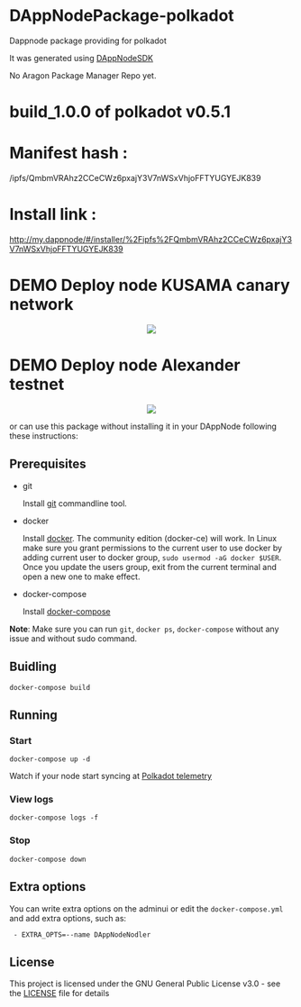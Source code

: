 # DAppNodePackage-polkadot

Dappnode package providing for polkadot

It was generated using [DAppNodeSDK](https://github.com/dappnode/DAppNodeSDK)

No Aragon Package Manager Repo yet.


  # build_1.0.0 of polkadot v0.5.1
  # Manifest hash : 
  
  /ipfs/QmbmVRAhz2CCeCWz6pxajY3V7nWSxVhjoFFTYUGYEJK839
  # Install link  :

   http://my.dappnode/#/installer/%2Fipfs%2FQmbmVRAhz2CCeCWz6pxajY3V7nWSxVhjoFFTYUGYEJK839



# DEMO Deploy node KUSAMA canary network

<p align="center"><img src="/img/polkadot-kusama-deploy.gif?raw=true"/></p>

# DEMO Deploy node Alexander testnet


<p align="center"><img src="/img/DappNodeAvadoSetup.gif?raw=true"/></p>

or can use this package without installing it in your DAppNode following these instructions:

## Prerequisites

- git

   Install [git](https://git-scm.com/book/en/v2/Getting-Started-Installing-Git) commandline tool.

- docker

   Install [docker](https://docs.docker.com/engine/installation). The community edition (docker-ce) will work. In Linux make sure you grant permissions to the current user to use docker by adding current user to docker group, `sudo usermod -aG docker $USER`. Once you update the users group, exit from the current terminal and open a new one to make effect.

- docker-compose

   Install [docker-compose](https://docs.docker.com/compose/install)
   
**Note**: Make sure you can run `git`, `docker ps`, `docker-compose` without any issue and without sudo command.


## Buidling

`docker-compose build`

## Running

### Start

`docker-compose up -d`

Watch if your node start syncing at [Polkadot telemetry](https://telemetry.polkadot.io)

### View logs

`docker-compose logs -f`

### Stop

`docker-compose down`

## Extra options

You can write extra options on the adminui or edit the `docker-compose.yml` and add extra options, such as:
```
 - EXTRA_OPTS=--name DAppNodeNodler
```

## License

This project is licensed under the GNU General Public License v3.0 - see the [LICENSE](LICENSE) file for details

